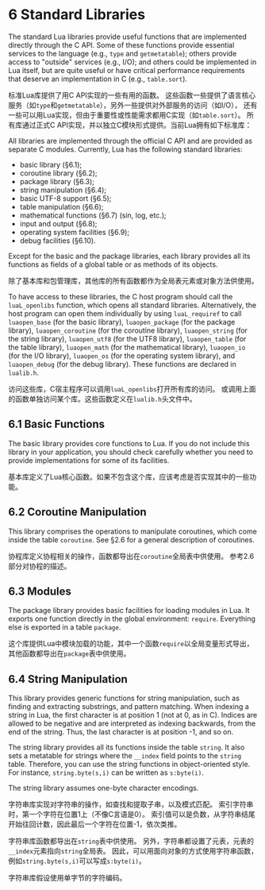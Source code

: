 
# 6 Standard Libraries

The standard Lua libraries provide useful functions that are implemented directly through the C API. 
Some of these functions provide essential services to the language (e.g., `type` and `getmetatable`); 
others provide access to "outside" services (e.g., I/O); and others could be implemented in Lua itself, 
but are quite useful or have critical performance requirements that deserve an implementation in C 
(e.g., `table.sort`).

标准Lua库提供了用C API实现的一些有用的函数。
这些函数一些提供了语言核心服务（如`type`和`getmetatable`），另外一些提供对外部服务的访问（如I/O），
还有一些可以用Lua实现，但由于重要性或性能需求都用C实现（如`table.sort`）。
所有库通过正式C API实现，并以独立C模块形式提供。当前Lua拥有如下标准库：

All libraries are implemented through the official C API and are provided as separate C modules. 
Currently, Lua has the following standard libraries:
- basic library (§6.1);
- coroutine library (§6.2);
- package library (§6.3);
- string manipulation (§6.4);
- basic UTF-8 support (§6.5);
- table manipulation (§6.6);
- mathematical functions (§6.7) (sin, log, etc.);
- input and output (§6.8);
- operating system facilities (§6.9);
- debug facilities (§6.10).

Except for the basic and the package libraries, 
each library provides all its functions as fields of a global table or as methods of its objects.

除了基本库和包管理库，其他库的所有函数都作为全局表元素或对象方法供使用。

To have access to these libraries, the C host program should call the `luaL_openlibs` function, 
which opens all standard libraries. 
Alternatively, the host program can open them individually by using `luaL_requiref` to call `luaopen_base` 
(for the basic library), `luaopen_package` (for the package library), 
`luaopen_coroutine` (for the coroutine library), `luaopen_string` (for the string library), 
`luaopen_utf8` (for the UTF8 library), `luaopen_table` (for the table library), 
`luaopen_math` (for the mathematical library), `luaopen_io` (for the I/O library), 
`luaopen_os` (for the operating system library), and `luaopen_debug` (for the debug library). 
These functions are declared in `lualib.h`.

访问这些库，C宿主程序可以调用`luaL_openlibs`打开所有库的访问。
或调用上面的函数单独访问某个库。这些函数定义在`lualib.h`头文件中。

## 6.1 Basic Functions

The basic library provides core functions to Lua. 
If you do not include this library in your application, 
you should check carefully whether you need to provide implementations for some of its facilities.

基本库定义了Lua核心函数。如果不包含这个库，应该考虑是否实现其中的一些功能。

## 6.2 Coroutine Manipulation

This library comprises the operations to manipulate coroutines, which come inside the table `coroutine`. 
See §2.6 for a general description of coroutines.

协程库定义协程相关的操作，函数都导出在`coroutine`全局表中供使用。
参考2.6部分对协程的描述。

## 6.3 Modules

The package library provides basic facilities for loading modules in Lua. 
It exports one function directly in the global environment: `require`. 
Everything else is exported in a table `package`.

这个库提供Lua中模块加载的功能，其中一个函数`require`以全局变量形式导出，
其他函数都导出在`package`表中供使用。

## 6.4 String Manipulation

This library provides generic functions for string manipulation, such as finding and extracting substrings, and pattern matching. When indexing a string in Lua, the first character is at position 1 (not at 0, as in C). Indices are allowed to be negative and are interpreted as indexing backwards, from the end of the string. Thus, the last character is at position -1, and so on.

The string library provides all its functions inside the table `string`. 
It also sets a metatable for strings where the `__index` field points to the `string` table. 
Therefore, you can use the string functions in object-oriented style. 
For instance, `string.byte(s,i)` can be written as `s:byte(i)`.

The string library assumes one-byte character encodings.

字符串库实现对字符串的操作，如查找和提取子串，以及模式匹配。
索引字符串时，第一个字符在位置1上（不像C言语是0）。
索引值可以是负数，从字符串结尾开始往回计数，因此最后一个字符在位置-1，依次类推。

字符串库函数都导出在`string`表中供使用。
另外，字符串都设置了元表，元表的`__index`元素指向`string`全局表。
因此，可以用面向对象的方式使用字符串函数，例如`string.byte(s,i)`可以写成`s:byte(i)`。

字符串库假设使用单字节的字符编码。

